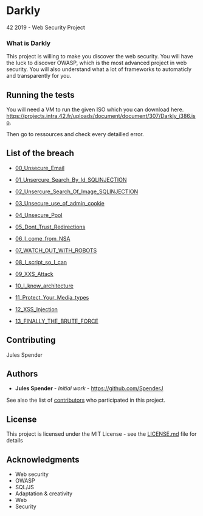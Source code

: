 # Darkly
42 2019 - Web Security Project

### What is Darkly

This project is willing to make you discover the web security.
You will have the luck to discover OWASP, which is the most advanced project in web security.
You will also understand what a lot of frameworks to automaticly and transparently for you.

## Running the tests

You will need a VM to run the given ISO which you can download here.
https://projects.intra.42.fr/uploads/document/document/307/Darkly_i386.iso.

Then go to ressources and check every detailled error.

## List of the breach

* [00_Unsecure_Email](https://github.com/SpenderJ/Darkly/blob/master/00_Unsecure_Email/Ressources/info.md)

* [01_Unsercure_Search_By_Id_SQLINJECTION](https://github.com/SpenderJ/Darkly/blob/master/01_Unsercure_Search_By_Id_SQLINJECTION/Ressources/info.md)

* [02_Unsercure_Search_Of_Image_SQLINJECTION](https://github.com/SpenderJ/Darkly/blob/master/02_Unsercure_Search_Of_Image_SQLINJECTION/Ressources/info.md)

* [03_Unsecure_use_of_admin_cookie](https://github.com/SpenderJ/Darkly/blob/master/03_Unsecure_use_of_admin_cookie/Ressources/info.md)

* [04_Unsecure_Pool](https://github.com/SpenderJ/Darkly/blob/master/04_Unsecure_Pool/Ressources/info.md)

* [05_Dont_Trust_Redirections](https://github.com/SpenderJ/Darkly/blob/master/05_Dont_Trust_Redirections/Ressources/info.md)

* [06_I_come_from_NSA](https://github.com/SpenderJ/Darkly/blob/master/06_I_come_from_NSA/Ressources/info.md)

* [07_WATCH_OUT_WITH_ROBOTS](https://github.com/SpenderJ/Darkly/blob/master/07_WATCH_OUT_WITH_ROBOTS/Ressources/info.md)

* [08_I_script_so_I_can](https://github.com/SpenderJ/Darkly/blob/master/08_I_script_so_I_can/Ressources/info.md)

* [09_XXS_Attack](https://github.com/SpenderJ/Darkly/blob/master/09_XXS_Attack/Ressources/info.md)

* [10_I_know_architecture](https://github.com/SpenderJ/Darkly/blob/master/10_I_know_architecture/Ressources/info.md)

* [11_Protect_Your_Media_types](https://github.com/SpenderJ/Darkly/blob/master/11_Protect_Your_Media_types/Ressources/info.md)

* [12_XSS_Injection](https://github.com/SpenderJ/Darkly/blob/master/12_XSS_Injection/Ressources/info.md)

* [13_FINALLY_THE_BRUTE_FORCE](https://github.com/SpenderJ/Darkly/blob/master/13_FINALLY_THE_BRUTE_FORCE/Ressources/info.md)

## Contributing

Jules Spender

## Authors

* **Jules Spender** - *Initial work* - https://github.com/SpenderJ

See also the list of [contributors](https://github.com/SpenderJ/Darkly/contributors) who participated in this project.

## License

This project is licensed under the MIT License - see the [LICENSE.md](LICENSE) file for details

## Acknowledgments

* Web security
* OWASP
* SQL/JS
* Adaptation & creativity
* Web
* Security
